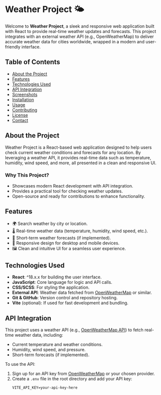 # Weather Project 🌤️

Welcome to **Weather Project**, a sleek and responsive web application built with React to provide real-time weather updates and forecasts. This project integrates with an external weather API (e.g., OpenWeatherMap) to deliver accurate weather data for cities worldwide, wrapped in a modern and user-friendly interface.

## Table of Contents
- [About the Project](#about-the-project)
- [Features](#features)
- [Technologies Used](#technologies-used)
- [API Integration](#api-integration)
- [Screenshots](#screenshots)
- [Installation](#installation)
- [Usage](#usage)
- [Contributing](#contributing)
- [License](#license)
- [Contact](#contact)

## About the Project
Weather Project is a React-based web application designed to help users check current weather conditions and forecasts for any location. By leveraging a weather API, it provides real-time data such as temperature, humidity, wind speed, and more, all presented in a clean and responsive UI.

### Why This Project?
- Showcases modern React development with API integration.
- Provides a practical tool for checking weather updates.
- Open-source and ready for contributions to enhance functionality.

## Features
- 🌍 Search weather by city or location.
- 🌡️ Real-time weather data (temperature, humidity, wind speed, etc.).
- 📅 Short-term weather forecasts (if implemented).
- 📱 Responsive design for desktop and mobile devices.
- 🖼️ Clean and intuitive UI for a seamless user experience.

## Technologies Used
- **React**: ^18.x.x for building the user interface.
- **JavaScript**: Core language for logic and API calls.
- **CSS/SCSS**: For styling the application.
- **External API**: Weather data fetched from [OpenWeatherMap](https://openweathermap.org/) or similar.
- **Git & GitHub**: Version control and repository hosting.
- **Vite** (optional): If used for fast development and bundling.

## API Integration
This project uses a weather API (e.g., [OpenWeatherMap API](https://openweathermap.org/)) to fetch real-time weather data, including:
- Current temperature and weather conditions.
- Humidity, wind speed, and pressure.
- Short-term forecasts (if implemented).

To use the API:
1. Sign up for an API key from [OpenWeatherMap](https://openweathermap.org/api) or your chosen provider.
2. Create a `.env` file in the root directory and add your API key:
   ```env
   VITE_API_KEY=your-api-key-here
